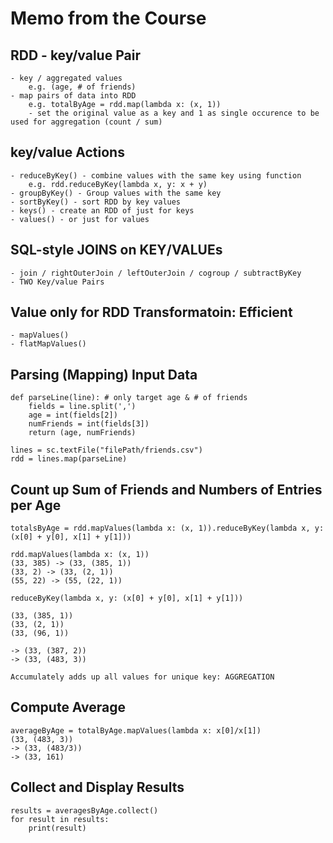 # Memo from the Course

## RDD - key/value Pair 
    - key / aggregated values
        e.g. (age, # of friends)
    - map pairs of data into RDD
        e.g. totalByAge = rdd.map(lambda x: (x, 1)) 
        - set the original value as a key and 1 as single occurence to be used for aggregation (count / sum)
    

## key/value Actions
    - reduceByKey() - combine values with the same key using function
        e.g. rdd.reduceByKey(lambda x, y: x + y) 
    - groupByKey() - Group values with the same key
    - sortByKey() - sort RDD by key values
    - keys() - create an RDD of just for keys
    - values() - or just for values


## SQL-style JOINS on KEY/VALUEs
    - join / rightOuterJoin / leftOuterJoin / cogroup / subtractByKey
    - TWO Key/value Pairs


## Value only for RDD Transformatoin: Efficient
    - mapValues()
    - flatMapValues()


## Parsing (Mapping) Input Data
    def parseLine(line): # only target age & # of friends
        fields = line.split(',')
        age = int(fields[2])
        numFriends = int(fields[3])
        return (age, numFriends)

    lines = sc.textFile("filePath/friends.csv")
    rdd = lines.map(parseLine)


## Count up Sum of Friends and Numbers of Entries per Age
    totalsByAge = rdd.mapValues(lambda x: (x, 1)).reduceByKey(lambda x, y: (x[0] + y[0], x[1] + y[1]))

    rdd.mapValues(lambda x: (x, 1))
    (33, 385) -> (33, (385, 1))
    (33, 2) -> (33, (2, 1))
    (55, 22) -> (55, (22, 1))

    reduceByKey(lambda x, y: (x[0] + y[0], x[1] + y[1]))

    (33, (385, 1))
    (33, (2, 1))
    (33, (96, 1))

    -> (33, (387, 2)) 
    -> (33, (483, 3))

    Accumulately adds up all values for unique key: AGGREGATION


## Compute Average
    averageByAge = totalByAge.mapValues(lambda x: x[0]/x[1])
    (33, (483, 3))
    -> (33, (483/3))
    -> (33, 161)


## Collect and Display Results
    results = averagesByAge.collect()
    for result in results:
        print(result)